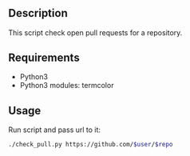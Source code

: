 #

## Description
This script check open pull requests for a repository. 

## Requirements

- Python3
- Python3 modules: termcolor

## Usage

Run script and pass url to it:

```sh
./check_pull.py https://github.com/$user/$repo
```
